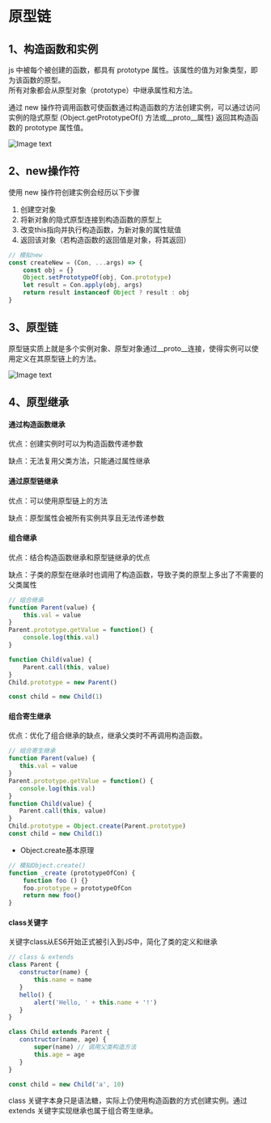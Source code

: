 # 原型链

## 1、构造函数和实例
js 中被每个被创建的函数，都具有 prototype 属性。该属性的值为对象类型，即为该函数的原型。  
所有对象都会从原型对象（prototype）中继承属性和方法。

通过 new 操作符调用函数可使函数通过构造函数的方法创建实例，可以通过访问实例的隐式原型 (Object.getPrototypeOf() 方法或__proto__属性) 返回其构造函数的 prototype 属性值。


![Image text](/JS基础/HOFX2_UOW28IA%IILHE}WGJ.png)

## 2、new操作符
使用 new 操作符创建实例会经历以下步骤
1. 创建空对象
2. 将新对象的隐式原型连接到构造函数的原型上
3. 改变this指向并执行构造函数，为新对象的属性赋值
4. 返回该对象（若构造函数的返回值是对象，将其返回）

``` javascript
// 模拟new
const createNew = (Con, ...args) => {
    const obj = {}
    Object.setPrototypeOf(obj, Con.prototype)
    let result = Con.apply(obj, args)
    return result instanceof Object ? result : obj
}
```

## 3、原型链
原型链实质上就是多个实例对象、原型对象通过__proto__连接，使得实例可以使用定义在其原型链上的方法。

![Image text](/JS基础/1671d387e4189ec8.webp)

## 4、原型继承
#### 通过构造函数继承
优点：创建实例时可以为构造函数传递参数

缺点：无法复用父类方法，只能通过属性继承

#### 通过原型链继承
优点：可以使用原型链上的方法

缺点：原型属性会被所有实例共享且无法传递参数

#### 组合继承
优点：结合构造函数继承和原型链继承的优点

缺点：子类的原型在继承时也调用了构造函数，导致子类的原型上多出了不需要的父类属性
``` javascript
// 组合继承
function Parent(value) {
    this.val = value
}
Parent.prototype.getValue = function() {
    console.log(this.val)
}

function Child(value) {
    Parent.call(this, value)
}
Child.prototype = new Parent()

const child = new Child(1)
```
#### 组合寄生继承
优点：优化了组合继承的缺点，继承父类时不再调用构造函数。

 ``` javascript
// 组合寄生继承
function Parent(value) {
    this.val = value
}
Parent.prototype.getValue = function() {
    console.log(this.val)
}
function Child(value) {
    Parent.call(this, value)
}
Child.prototype = Object.create(Parent.prototype)
const child = new Child(1)
 ```

- Object.create基本原理
``` javascript
// 模拟Object.create()
function _create (prototypeOfCon) {
    function foo () {}
    foo.prototype = prototypeOfCon
    return new foo()
}
```

#### class关键字
关键字class从ES6开始正式被引入到JS中，简化了类的定义和继承

 ``` javascript
// class & extends
class Parent {
    constructor(name) {
        this.name = name
    }
    hello() {
        alert('Hello, ' + this.name + '!')
    }
}

class Child extends Parent {
    constructor(name, age) {
        super(name) // 调用父类构造方法
        this.age = age
    }
}

const child = new Child('a', 10)
 ```
 class 关键字本身只是语法糖，实际上仍使用构造函数的方式创建实例。通过 extends 关键字实现继承也属于组合寄生继承。